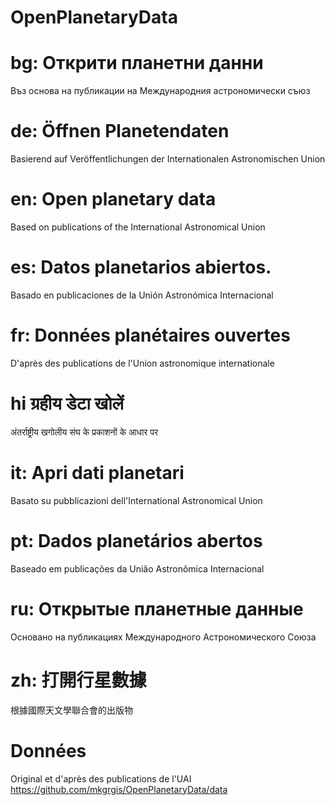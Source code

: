 # OpenPlanetaryData

# bg: Открити планетни данни
Въз основа на публикации на Международния астрономически съюз

# de: Öffnen Planetendaten 
Basierend auf Veröffentlichungen der Internationalen Astronomischen Union

# en: Open planetary data
Based on publications of the International Astronomical Union

# es: Datos planetarios abiertos.
Basado en publicaciones de la Unión Astronómica Internacional

# fr: Données planétaires ouvertes
D'après des publications de l'Union astronomique internationale

# hi ग्रहीय डेटा खोलें
अंतर्राष्ट्रीय खगोलीय संघ के प्रकाशनों के आधार पर

# it: Apri dati planetari
Basato su pubblicazioni dell'International Astronomical Union

# pt: Dados planetários abertos
Baseado em publicações da União Astronômica Internacional

# ru: Открытые планетные данные
Основано на публикациях Международного Астрономического Союза

# zh: 打開行星數據
根據國際天文學聯合會的出版物

# Données
Original et d'après des publications de l'UAI https://github.com/mkgrgis/OpenPlanetaryData/data
